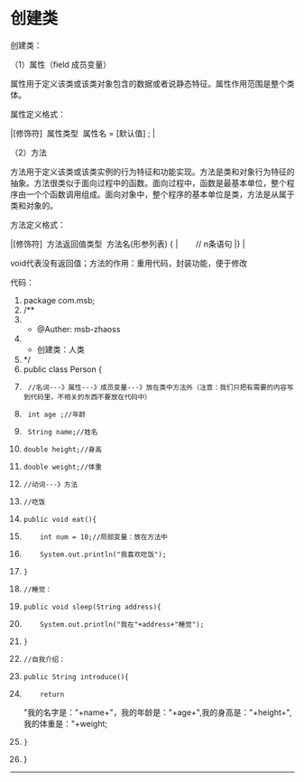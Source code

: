 ﻿
# 创建类

创建类： 

（1）属性（field 成员变量） 

属性用于定义该类或该类对象包含的数据或者说静态特征。属性作用范围是整个类体。 

属性定义格式： 


|[修饰符]  属性类型  属性名 = [默认值] ; |




（2）方法 

方法用于定义该类或该类实例的行为特征和功能实现。方法是类和对象行为特征的抽象。方法很类似于面向过程中的函数。面向过程中，函数是最基本单位，整个程序由一个个函数调用组成。面向对象中，整个程序的基本单位是类，方法是从属于类和对象的。 

方法定义格式： 


|[修饰符]  方法返回值类型  方法名(形参列表) {                   |        // n条语句                               |}                                             |

void代表没有返回值；方法的作用：重用代码，封装功能，便于修改 




代码： 




1.  package com.msb;
2.  /**
3.   * @Auther: msb-zhaoss
4.   * 创建类：人类
5.   */
6.  public class Person {
7.      //名词---》属性---》成员变量---》放在类中方法外（注意：我们只把有需要的内容写到代码里，不相关的东西不要放在代码中）
8.      int age ;//年龄
9.      String name;//姓名
10.     double height;//身高
11.     double weight;//体重
12.     //动词---》方法
13.     //吃饭
14.     public void eat(){
15.         int num = 10;//局部变量：放在方法中
16.         System.out.println("我喜欢吃饭");
17.     }
18.     //睡觉：
19.     public void sleep(String address){
20.         System.out.println("我在"+address+"睡觉");
21.     }
22.     //自我介绍：
23.     public String introduce(){
24.         return
    "我的名字是："+name+"，我的年龄是："+age+",我的身高是："+height+",我的体重是："+weight;
25.     }
26. }

 







------------------------------------------------------------

